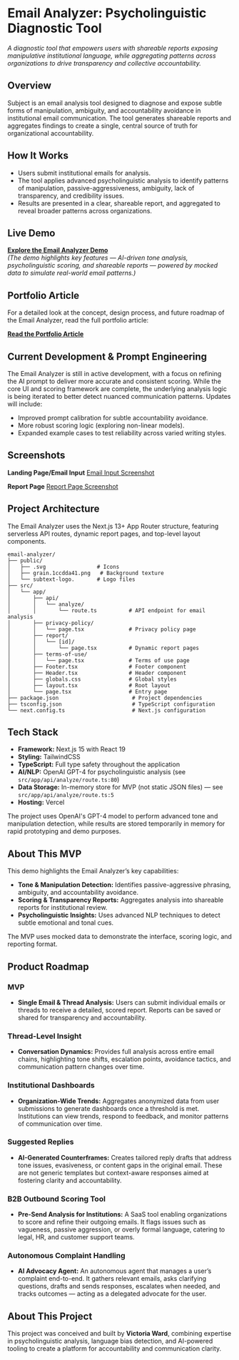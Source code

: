 # Email Analyzer: Psycholinguistic Diagnostic Tool

_A diagnostic tool that empowers users with shareable reports exposing manipulative institutional language, while aggregating patterns across organizations to drive transparency and collective accountability._

## Overview

Subject is an email analysis tool designed to diagnose and expose subtle forms of manipulation, ambiguity, and accountability avoidance in institutional email communication. The tool generates shareable reports and aggregates findings to create a single, central source of truth for organizational accountability.

## How It Works

- Users submit institutional emails for analysis.
- The tool applies advanced psycholinguistic analysis to identify patterns of manipulation, passive-aggressiveness, ambiguity, lack of transparency, and credibility issues.
- Results are presented in a clear, shareable report, and aggregated to reveal broader patterns across organizations.

## Live Demo

**[Explore the Email Analyzer Demo](https://email-analyzer-nine.vercel.app/)**  
*(The demo highlights key features — AI-driven tone analysis, psycholinguistic scoring, and shareable reports — powered by mocked data to simulate real-world email patterns.)*

## Portfolio Article

For a detailed look at the concept, design process, and future roadmap of the Email Analyzer, read the full portfolio article:

[**Read the Portfolio Article**](https://www.notion.so/Why-I-built-Subtext-Exposing-Accountability-Avoidance-in-Email-2351d53cfded80d38651e95f3047caaf)

## Current Development & Prompt Engineering

The Email Analyzer is still in active development, with a focus on refining the AI prompt to deliver more accurate and consistent scoring. While the core UI and scoring framework are complete, the underlying analysis logic is being iterated to better detect nuanced communication patterns. Updates will include:

- Improved prompt calibration for subtle accountability avoidance.
- More robust scoring logic (exploring non-linear models).
- Expanded example cases to test reliability across varied writing styles.

## Screenshots

**Landing Page/Email Input**
[Email Input Screenshot](https://github.com/vwvw25/email-analyzer/blob/main/screenshots/Screenshot%202025-07-21%20at%2000.42.10.png)

**Report Page** 
[Report Page Screenshot](https://github.com/vwvw25/email-analyzer/blob/main/screenshots/Screenshot%202025-07-21%20at%2000.41.51.png)  

## Project Architecture

The Email Analyzer uses the Next.js 13+ App Router structure, featuring serverless API routes, dynamic report pages, and top-level layout components.

```
email-analyzer/
├── public/
│   ├── .svg                # Icons
│   ├── grain.1ccdda41.png   # Background texture
│   └── subtext-logo.       # Logo files
├── src/
│   └── app/
│       ├── api/
│       │   └── analyze/
│       │       └── route.ts          # API endpoint for email analysis
│       ├── privacy-policy/
│       │   └── page.tsx              # Privacy policy page
│       ├── report/
│       │   └── [id]/
│       │       └── page.tsx          # Dynamic report pages
│       ├── terms-of-use/
│       │   └── page.tsx              # Terms of use page
│       ├── Footer.tsx                # Footer component
│       ├── Header.tsx                # Header component
│       ├── globals.css               # Global styles
│       ├── layout.tsx                # Root layout
│       └── page.tsx                  # Entry page
├── package.json                       # Project dependencies
├── tsconfig.json                      # TypeScript configuration
└── next.config.ts                     # Next.js configuration
```

## Tech Stack

- **Framework:** Next.js 15 with React 19  
- **Styling:** TailwindCSS  
- **TypeScript:** Full type safety throughout the application  
- **AI/NLP:** OpenAI GPT-4 for psycholinguistic analysis (see `src/app/api/analyze/route.ts:80`)  
- **Data Storage:** In-memory store for MVP (not static JSON files) — see `src/app/api/analyze/route.ts:5`  
- **Hosting:** Vercel  

The project uses OpenAI's GPT-4 model to perform advanced tone and manipulation detection, while results are stored temporarily in memory for rapid prototyping and demo purposes.

## About This MVP

This demo highlights the Email Analyzer’s key capabilities:  
- **Tone & Manipulation Detection:** Identifies passive-aggressive phrasing, ambiguity, and accountability avoidance.  
- **Scoring & Transparency Reports:** Aggregates analysis into shareable reports for institutional review.  
- **Psycholinguistic Insights:** Uses advanced NLP techniques to detect subtle emotional and tonal cues.

The MVP uses mocked data to demonstrate the interface, scoring logic, and reporting format.

## Product Roadmap

### **MVP**
- **Single Email & Thread Analysis:** Users can submit individual emails or threads to receive a detailed, scored report. Reports can be saved or shared for transparency and accountability.

### **Thread-Level Insight**
- **Conversation Dynamics:** Provides full analysis across entire email chains, highlighting tone shifts, escalation points, avoidance tactics, and communication pattern changes over time.

### **Institutional Dashboards**
- **Organization-Wide Trends:** Aggregates anonymized data from user submissions to generate dashboards once a threshold is met. Institutions can view trends, respond to feedback, and monitor patterns of communication over time.

### **Suggested Replies**
- **AI-Generated Counterframes:** Creates tailored reply drafts that address tone issues, evasiveness, or content gaps in the original email. These are not generic templates but context-aware responses aimed at fostering clarity and accountability.

### **B2B Outbound Scoring Tool**
- **Pre-Send Analysis for Institutions:** A SaaS tool enabling organizations to score and refine their outgoing emails. It flags issues such as vagueness, passive aggression, or overly formal language, catering to legal, HR, and customer support teams.

### **Autonomous Complaint Handling**
- **AI Advocacy Agent:** An autonomous agent that manages a user’s complaint end-to-end. It gathers relevant emails, asks clarifying questions, drafts and sends responses, escalates when needed, and tracks outcomes — acting as a delegated advocate for the user.

## About This Project

This project was conceived and built by **Victoria Ward**, combining expertise in psycholinguistic analysis, language bias detection, and AI-powered tooling to create a platform for accountability and communication clarity.
